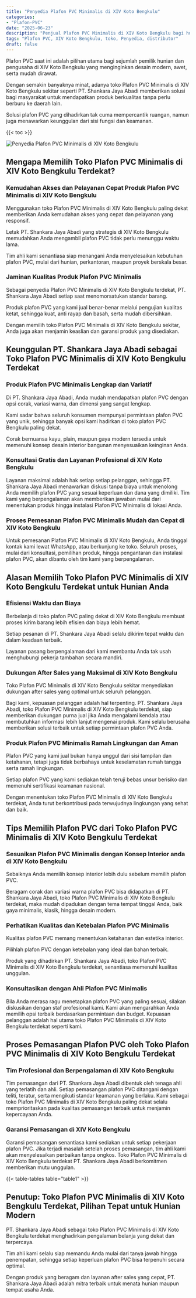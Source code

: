 ```yaml
---
title: "Penyedia Plafon PVC Minimalis di XIV Koto Bengkulu"
categories: 
- "Plafon-PVC"
date: "2025-06-23"
description: "Penjual Plafon PVC Minimalis di XIV Koto Bengkulu bagi hunian, perkantoran, dan toko. Produk unggulan, pilihan motif, warna elegan, beserta servis pemasangan dikerjakan oleh tim ahli dan jaminan resmi!|Servis distribusi Plafon PVC Minimalis di XIV Koto Bengkulu untuk kebutuhan tempat tinggal, kantor, atau toko, dengan material terbaik dan instalasi oleh tim berpengalaman serta jaminan resmi.|Alternatif Plafon PVC Minimalis di XIV Koto Bengkulu yang terbukti untuk rumah, office, dan toko, bersama material terbaik dan penempatan oleh tenaga ahli ahli serta jaminan resmi.|Distribusi Plafon PVC Minimalis di XIV Koto Bengkulu untuk tempat tinggal, office, serta gerai, dengan produk berkualitas dan instalasi dikerjakan oleh tim profesional, disertai beserta kepastian resmi.}"
tags: "Plafon PVC, XIV Koto Bengkulu, toko, Penyedia, distributor"
draft: false
---
```


Plafon PVC saat ini adalah pilihan utama bagi sejumlah pemilik hunian dan pengusaha di XIV Koto Bengkulu yang menginginkan desain modern, awet, serta mudah dirawat.

Dengan semakin banyaknya minat, adanya toko Plafon PVC Minimalis di XIV Koto Bengkulu sekitar seperti PT. Shankara Jaya Abadi memberikan solusi bagi masyarakat untuk mendapatkan produk berkualitas tanpa perlu berburu ke daerah lain.

Solusi plafon PVC yang dihadirkan tak cuma mempercantik ruangan, namun juga menawarkan keunggulan dari sisi fungsi dan keamanan.

{{< toc >}}

![Penyedia Plafon PVC Minimalis di XIV Koto Bengkulu](/images/Plafon-PVC/Penyedia-Plafon-PVC-Minimalis-di-XIV-Koto-Bengkulu.png)


## Mengapa Memilih Toko Plafon PVC Minimalis di XIV Koto Bengkulu Terdekat?

### Kemudahan Akses dan Pelayanan Cepat Produk Plafon PVC Minimalis di XIV Koto Bengkulu

Menggunakan toko Plafon PVC Minimalis di XIV Koto Bengkulu paling dekat memberikan Anda kemudahan akses yang cepat dan pelayanan yang responsif.

Letak PT. Shankara Jaya Abadi yang strategis di XIV Koto Bengkulu memudahkan Anda mengambil plafon PVC tidak perlu menunggu waktu lama.

Tim ahli kami senantiasa siap menangani Anda menyelesaikan kebutuhan plafon PVC, mulai dari hunian, perkantoran, maupun proyek berskala besar.

### Jaminan Kualitas Produk Plafon PVC Minimalis

Sebagai penyedia Plafon PVC Minimalis di XIV Koto Bengkulu terdekat, PT. Shankara Jaya Abadi setiap saat menomorsatukan standar barang.

Produk plafon PVC yang kami jual benar-benar melalui pengujian kualitas ketat, sehingga kuat, anti rayap dan basah, serta mudah dibersihkan.

Dengan memilih toko Plafon PVC Minimalis di XIV Koto Bengkulu sekitar, Anda juga akan menjamin keaslian dan garansi produk yang disediakan.

## Keunggulan PT. Shankara Jaya Abadi sebagai Toko Plafon PVC Minimalis di XIV Koto Bengkulu Terdekat

### Produk Plafon PVC Minimalis Lengkap dan Variatif

Di PT. Shankara Jaya Abadi, Anda mudah mendapatkan plafon PVC dengan opsi corak, variasi warna, dan dimensi yang sangat lengkap.

Kami sadar bahwa seluruh konsumen mempunyai permintaan plafon PVC yang unik, sehingga banyak opsi kami hadirkan di toko plafon PVC Bengkulu paling dekat.

Corak bernuansa kayu, plain, maupun gaya modern tersedia untuk memenuhi konsep desain interior bangunan menyesuaikan keinginan Anda.

### Konsultasi Gratis dan Layanan Profesional di XIV Koto Bengkulu

Layanan maksimal adalah hak setiap setiap pelanggan, sehingga PT. Shankara Jaya Abadi menawarkan diskusi tanpa biaya untuk menolong Anda memilih plafon PVC yang sesuai keperluan dan dana yang dimiliki. Tim kami yang berpengalaman akan memberikan jawaban mulai dari menentukan produk hingga instalasi Plafon PVC Minimalis di lokasi Anda.

### Proses Pemesanan Plafon PVC Minimalis Mudah dan Cepat di XIV Koto Bengkulu

Untuk pemesanan Plafon PVC Minimalis di XIV Koto Bengkulu, Anda tinggal kontak kami lewat WhatsApp, atau berkunjung ke toko. Seluruh proses, mulai dari konsultasi, pemilihan produk, hingga pengantaran dan instalasi plafon PVC, akan dibantu oleh tim kami yang berpengalaman.

## Alasan Memilih Toko Plafon PVC Minimalis di XIV Koto Bengkulu Terdekat untuk Hunian Anda

### Efisiensi Waktu dan Biaya

Berbelanja di toko plafon PVC paling dekat di XIV Koto Bengkulu membuat proses kirim barang lebih efisien dan biaya lebih hemat.

Setiap pesanan di PT. Shankara Jaya Abadi selalu dikirim tepat waktu dan dalam keadaan terbaik.

Layanan pasang berpengalaman dari kami membantu Anda tak usah menghubungi pekerja tambahan secara mandiri.

### Dukungan After Sales yang Maksimal di XIV Koto Bengkulu

Toko Plafon PVC Minimalis di XIV Koto Bengkulu sekitar menyediakan dukungan after sales yang optimal untuk seluruh pelanggan.

Bagi kami, kepuasan pelanggan adalah hal terpenting. PT. Shankara Jaya Abadi, toko Plafon PVC Minimalis di XIV Koto Bengkulu terdekat, siap memberikan dukungan purna jual jika Anda mengalami kendala atau membutuhkan informasi lebih lanjut mengenai produk. Kami selalu berusaha memberikan solusi terbaik untuk setiap permintaan plafon PVC Anda.

### Produk Plafon PVC Minimalis Ramah Lingkungan dan Aman

Plafon PVC yang kami jual bukan hanya unggul dari sisi tampilan dan ketahanan, tetapi juga tidak berbahaya untuk keselamatan rumah tangga serta ramah lingkungan.

Setiap plafon PVC yang kami sediakan telah teruji bebas unsur berisiko dan memenuhi sertifikasi keamanan nasional.

Dengan menentukan toko Plafon PVC Minimalis di XIV Koto Bengkulu terdekat, Anda turut berkontribusi pada terwujudnya lingkungan yang sehat dan baik.

## Tips Memilih Plafon PVC dari Toko Plafon PVC Minimalis di XIV Koto Bengkulu Terdekat

### Sesuaikan Plafon PVC Minimalis dengan Konsep Interior anda di XIV Koto Bengkulu

Sebaiknya Anda memilih konsep interior lebih dulu sebelum memilih plafon PVC.

Beragam corak dan variasi warna plafon PVC bisa didapatkan di PT. Shankara Jaya Abadi, toko Plafon PVC Minimalis di XIV Koto Bengkulu terdekat, maka mudah dipadukan dengan tema tempat tinggal Anda, baik gaya minimalis, klasik, hingga desain modern.

### Perhatikan Kualitas dan Ketebalan Plafon PVC Minimalis

Kualitas plafon PVC memang menentukan ketahanan dan estetika interior.

Pilihlah plafon PVC dengan ketebalan yang ideal dan bahan terbaik.

Produk yang dihadirkan PT. Shankara Jaya Abadi, toko Plafon PVC Minimalis di XIV Koto Bengkulu terdekat, senantiasa memenuhi kualitas unggulan.

### Konsultasikan dengan Ahli Plafon PVC Minimalis

Bila Anda merasa ragu menetapkan plafon PVC yang paling sesuai, silakan diskusikan dengan staf profesional kami. Kami akan mengarahkan Anda memilih opsi terbaik berdasarkan permintaan dan budget. Kepuasan pelanggan adalah hal utama toko Plafon PVC Minimalis di XIV Koto Bengkulu terdekat seperti kami.

## Proses Pemasangan Plafon PVC oleh Toko Plafon PVC Minimalis di XIV Koto Bengkulu Terdekat

### Tim Profesional dan Berpengalaman di XIV Koto Bengkulu

Tim pemasangan dari PT. Shankara Jaya Abadi dibentuk oleh tenaga ahli yang terlatih dan ahli. Setiap pemasangan plafon PVC ditangani dengan teliti, teratur, serta mengikuti standar keamanan yang berlaku. Kami sebagai toko Plafon PVC Minimalis di XIV Koto Bengkulu paling dekat selalu memprioritaskan pada kualitas pemasangan terbaik untuk menjamin kepercayaan Anda.

### Garansi Pemasangan di XIV Koto Bengkulu

Garansi pemasangan senantiasa kami sediakan untuk setiap pekerjaan plafon PVC. Jika terjadi masalah setelah proses pemasangan, tim ahli kami akan menyelesaikan perbaikan tanpa ongkos. Toko Plafon PVC Minimalis di XIV Koto Bengkulu terdekat PT. Shankara Jaya Abadi berkomitmen memberikan mutu unggulan.

{{< table-tables table="table1" >}}

## Penutup: Toko Plafon PVC Minimalis di XIV Koto Bengkulu Terdekat, Pilihan Tepat untuk Hunian Modern

PT. Shankara Jaya Abadi sebagai toko Plafon PVC Minimalis di XIV Koto Bengkulu terdekat menghadirkan pengalaman belanja yang dekat dan terpercaya.

Tim ahli kami selalu siap memandu Anda mulai dari tanya jawab hingga penempatan, sehingga setiap keperluan plafon PVC bisa terpenuhi secara optimal.

Dengan produk yang beragam dan layanan after sales yang cepat, PT. Shankara Jaya Abadi adalah mitra terbaik untuk menata hunian maupun tempat usaha Anda.